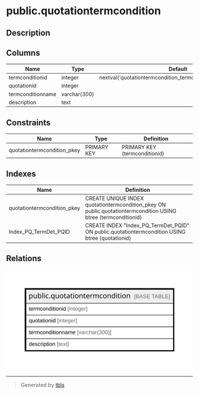 # public.quotationtermcondition

## Description

## Columns

| Name | Type | Default | Nullable | Children | Parents | Comment |
| ---- | ---- | ------- | -------- | -------- | ------- | ------- |
| termconditionid | integer | nextval('quotationtermcondition_termconditionid_seq'::regclass) | false |  |  |  |
| quotationid | integer |  | true |  |  |  |
| termconditionname | varchar(300) |  | true |  |  |  |
| description | text |  | true |  |  |  |

## Constraints

| Name | Type | Definition |
| ---- | ---- | ---------- |
| quotationtermcondition_pkey | PRIMARY KEY | PRIMARY KEY (termconditionid) |

## Indexes

| Name | Definition |
| ---- | ---------- |
| quotationtermcondition_pkey | CREATE UNIQUE INDEX quotationtermcondition_pkey ON public.quotationtermcondition USING btree (termconditionid) |
| Index_PQ_TermDet_PQID | CREATE INDEX "Index_PQ_TermDet_PQID" ON public.quotationtermcondition USING btree (quotationid) |

## Relations

![er](public.quotationtermcondition.svg)

---

> Generated by [tbls](https://github.com/k1LoW/tbls)
